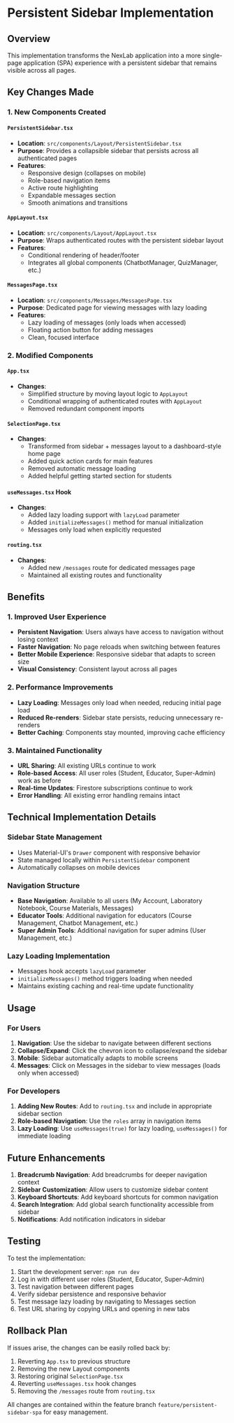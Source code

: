 # Persistent Sidebar Implementation

## Overview
This implementation transforms the NexLab application into a more single-page application (SPA) experience with a persistent sidebar that remains visible across all pages.

## Key Changes Made

### 1. New Components Created

#### `PersistentSidebar.tsx`
- **Location**: `src/components/Layout/PersistentSidebar.tsx`
- **Purpose**: Provides a collapsible sidebar that persists across all authenticated pages
- **Features**:
  - Responsive design (collapses on mobile)
  - Role-based navigation items
  - Active route highlighting
  - Expandable messages section
  - Smooth animations and transitions

#### `AppLayout.tsx`
- **Location**: `src/components/Layout/AppLayout.tsx`
- **Purpose**: Wraps authenticated routes with the persistent sidebar layout
- **Features**:
  - Conditional rendering of header/footer
  - Integrates all global components (ChatbotManager, QuizManager, etc.)

#### `MessagesPage.tsx`
- **Location**: `src/components/Messages/MessagesPage.tsx`
- **Purpose**: Dedicated page for viewing messages with lazy loading
- **Features**:
  - Lazy loading of messages (only loads when accessed)
  - Floating action button for adding messages
  - Clean, focused interface

### 2. Modified Components

#### `App.tsx`
- **Changes**: 
  - Simplified structure by moving layout logic to `AppLayout`
  - Conditional wrapping of authenticated routes with `AppLayout`
  - Removed redundant component imports

#### `SelectionPage.tsx`
- **Changes**:
  - Transformed from sidebar + messages layout to a dashboard-style home page
  - Added quick action cards for main features
  - Removed automatic message loading
  - Added helpful getting started section for students

#### `useMessages.tsx` Hook
- **Changes**:
  - Added lazy loading support with `lazyLoad` parameter
  - Added `initializeMessages()` method for manual initialization
  - Messages only load when explicitly requested

#### `routing.tsx`
- **Changes**:
  - Added new `/messages` route for dedicated messages page
  - Maintained all existing routes and functionality

## Benefits

### 1. Improved User Experience
- **Persistent Navigation**: Users always have access to navigation without losing context
- **Faster Navigation**: No page reloads when switching between features
- **Better Mobile Experience**: Responsive sidebar that adapts to screen size
- **Visual Consistency**: Consistent layout across all pages

### 2. Performance Improvements
- **Lazy Loading**: Messages only load when needed, reducing initial page load
- **Reduced Re-renders**: Sidebar state persists, reducing unnecessary re-renders
- **Better Caching**: Components stay mounted, improving cache efficiency

### 3. Maintained Functionality
- **URL Sharing**: All existing URLs continue to work
- **Role-based Access**: All user roles (Student, Educator, Super-Admin) work as before
- **Real-time Updates**: Firestore subscriptions continue to work
- **Error Handling**: All existing error handling remains intact

## Technical Implementation Details

### Sidebar State Management
- Uses Material-UI's `Drawer` component with responsive behavior
- State managed locally within `PersistentSidebar` component
- Automatically collapses on mobile devices

### Navigation Structure
- **Base Navigation**: Available to all users (My Account, Laboratory Notebook, Course Materials, Messages)
- **Educator Tools**: Additional navigation for educators (Course Management, Chatbot Management, etc.)
- **Super Admin Tools**: Additional navigation for super admins (User Management, etc.)

### Lazy Loading Implementation
- Messages hook accepts `lazyLoad` parameter
- `initializeMessages()` method triggers loading when needed
- Maintains existing caching and real-time update functionality

## Usage

### For Users
1. **Navigation**: Use the sidebar to navigate between different sections
2. **Collapse/Expand**: Click the chevron icon to collapse/expand the sidebar
3. **Mobile**: Sidebar automatically adapts to mobile screens
4. **Messages**: Click on Messages in the sidebar to view messages (loads only when accessed)

### For Developers
1. **Adding New Routes**: Add to `routing.tsx` and include in appropriate sidebar section
2. **Role-based Navigation**: Use the `roles` array in navigation items
3. **Lazy Loading**: Use `useMessages(true)` for lazy loading, `useMessages()` for immediate loading

## Future Enhancements

1. **Breadcrumb Navigation**: Add breadcrumbs for deeper navigation context
2. **Sidebar Customization**: Allow users to customize sidebar content
3. **Keyboard Shortcuts**: Add keyboard shortcuts for common navigation
4. **Search Integration**: Add global search functionality accessible from sidebar
5. **Notifications**: Add notification indicators in sidebar

## Testing

To test the implementation:
1. Start the development server: `npm run dev`
2. Log in with different user roles (Student, Educator, Super-Admin)
3. Test navigation between different pages
4. Verify sidebar persistence and responsive behavior
5. Test message lazy loading by navigating to Messages section
6. Test URL sharing by copying URLs and opening in new tabs

## Rollback Plan

If issues arise, the changes can be easily rolled back by:
1. Reverting `App.tsx` to previous structure
2. Removing the new Layout components
3. Restoring original `SelectionPage.tsx`
4. Reverting `useMessages.tsx` hook changes
5. Removing the `/messages` route from `routing.tsx`

All changes are contained within the feature branch `feature/persistent-sidebar-spa` for easy management.
